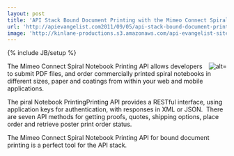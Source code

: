 ```yaml
---
layout: post
title: 'API Stack Bound Document Printing with the Mimeo Connect Spiral Notebook Printing API'
url: 'http://apievangelist.com2011/09/05/api-stack-bound-document-printing-with-the-mimeo-connect-spiral-notebook-printing-api/'
image: 'http://kinlane-productions.s3.amazonaws.com/api-evangelist-site/blog/Spiral-Notebook-Example-Image.png'
---
```

{% include JB/setup %}
<p>
     <img src="http://kinlane-productions.s3.amazonaws.com/mimeo/Spiral-Notebook-Example-Image.png" alt=" alt=" align="right" />The Mimeo Connect Spiral Notebook Printing API allows developers to submit PDF files, and order commercially printed spiral notebooks in different sizes, paper and coatings from within your web and mobile applications.
</p>
<p>
     The piral Notebook PrintingPrinting API provides a RESTful interface, using application keys for authentication, with responses in XML or JSON.  There are seven API methods for getting proofs, quotes, shipping options, place order and retrieve poster print order status.
</p>
<p>
     The Mimeo Connect Spiral Notebook Printing API for bound document printing is a perfect tool for the API stack.
</p>